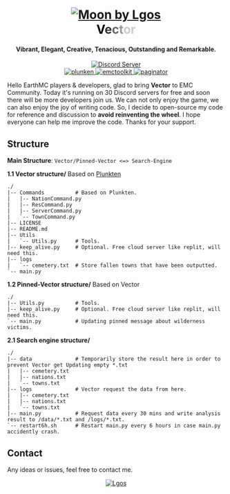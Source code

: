 <h1 align="center">
  <a href="https://discord.gg/yG7GSrGcbS"><img src="https://cdn.discordapp.com/attachments/1078305413503651932/1152506659843887164/IMG_6490.jpg" alt="Moon by Lgos"></a>
  <br>
  <font color="#000000">V</font><font color="#333333">e</font><font color="#666666">c</font><font color="#999999">t</font><font color="#CCCCCC">or</font>
  <br>
</h1>
<h4 align="center">Vibrant, Elegant, Creative, Tenacious, Outstanding and Remarkable.</h4>

<p align="center">
  <a href="https://discord.gg/yG7GSrGcbS">
    <img src="https://discordapp.com/api/guilds/1137781194432462888/widget.png?style=shield" alt="Discord Server">
  </a>
  <br>
  <a href="https://github.com/Fruitloopins/Plunkten/">
     <img src="https://img.shields.io/badge/Fruitloopins-plunkten-blue" alt="plunken">
  </a>
  <a href="https://github.com/Owen3H">
     <img src="https://img.shields.io/badge/Owen3H-emctoolkit-red" alt="emctoolkit">
  </a>
  <a href="https://github.com/DorianAarno/Paginator">
     <img src="https://img.shields.io/badge/DorianAarno-paginator-g" alt="paginator">
  </a>
</p>

Hello EarthMC players & developers,
glad to bring **Vector** to EMC Community.
Today it's running on 30 Discord servers for free and soon there will be more developers join us.
We can not only enjoy the game, we can also enjoy the joy of writing code.
So, I decide to open-source my code for reference and discussion to **avoid reinventing the wheel**. I hope everyone can help me improve the code.
Thanks for your support.

## Structure
**Main Structure**: `Vector/Pinned-Vector <=> Search-Engine` 

**1.1 Vector structure/** Based on [Plunkten](https://github.com/Fruitloopins/Plunkten)
```shell
./
|-- Commands          # Based on Plunkten.
|   |-- NationCommand.py
|   |-- ResCommand.py
|   |-- ServerCommand.py
|   `-- TownCommand.py
|-- LICENSE
|-- README.md
|-- Utils
|   `-- Utils.py      # Tools.
|-- keep_alive.py     # Optional. Free cloud server like replit, will need this.
|-- logs
|   `-- cemetery.txt  # Store fallen towns that have been outputted.
`-- main.py
```

**1.2 Pinned-Vector structure/** Based on Vector
```shell
./
|-- Utils.py          # Tools.
|-- keep_alive.py     # Optional. Free cloud server like replit, will need this.
`-- main.py           # Updating pinned message about wilderness victims.
```

**2.1 Search engine structure/**
```shell
./
|-- data              # Temporarily store the result here in order to prevent Vector get Updating empty *.txt
|   |-- cemetery.txt
|   |-- nations.txt
|   `-- towns.txt
|-- logs              # Vector request the data from here.
|   |-- cemetery.txt
|   |-- nations.txt
|   `-- towns.txt
|-- main.py           # Request data every 30 mins and write analysis result to /data/*.txt and /logs/*.txt.
`-- restart6h.sh      # Restart main.py every 6 hours in case main.py accidently crash.
```

## Contact
Any ideas or issues, feel free to contact me.
<p align="center">
  <a href="https://discord.gg/yG7GSrGcbS">
    <img src="https://github.com/MrLgos/Vector/assets/104048162/b073f3ba-a186-4cc3-ac2f-4482c488017a" alt="Lgos">
  </a>
</p>
